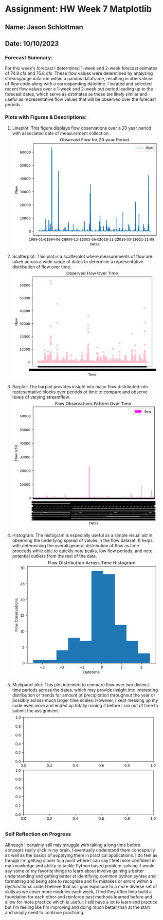 # Assignment: HW Week 7 Matplotlib
## Name: Jason Schlottman
## Date: 10/10/2023

### Forecast Summary:
For this week's forecast I determined 1-week and 2-week forecast esimates of 74.8 cfs and  75.8 cfs. These flow values were determined by analyzing streamgauge data run within a pandas dataframe, resulting in obervations of flow code along with a corresponding datetime. 
I located and selected recent flow values over a 1-week and 2-week out period leading up to the forecast dates, which serve as estimates as these are likely similar and useful as representative flow values that will be observed over the forecast periods.
### Plots with Figures & Descriptions: 
1. Lineplot:
   This figure displays flow observations over a 20 year period with associated date of measurement collection.
   ![Alt text](image-3.png)

2. Scatterplot:
   This plot is a scatterplot where measurements of flow are taken across a wide range of dates to determine a representative distribution of flow over time.
   ![Alt text](image-4.png)

3. Barplot:
   The barplot provides insight into major flow distributed into representative blocks over periods of time to compare and observe levels of varying streamflow.
   ![Alt text](image-5.png)
   
4. Histogram:
   The histogram is especially useful as a simple visual aid in observing the underlying spread of values in the flow dataset. It helps with determining the overall general distribution of flow as time proceeds while able to quickly note peaks, low flow periods, and note potential outliers from the rest of the data.
   ![Alt text](image-6.png)
   
5. Multipanel plot:
   This plot intended to compare flow over two distinct time periods across the dates, which may provide insight into interesting distribution or trends for amount of precipitation throughout the year or possibly across much larger time scales. However, I kept messing up my code even more and ended up totally ruining it before I ran out of time to submit the assignment.
![Alt text](image-7.png)
   

### Self Reflection on Progress
Although I certainly still may struggle with taking a long time before concepts really click in my brain, I eventually understand them conceptully as well as the basics of aopplying them in practical applications. I do feel as though I'm getting closer to a point where I can say I feel more confident in my knowledge and ability to tackle Python based problem-solving. 
I would say some of my favorite things to learn about involve gaining a better understanding and getting better at identifying common python syntax and formatting and being able to recognize and fix mistakes or errors within a dysfunctional code.I believe that as I gain exposure to a more diverse set of skills as we cover more modules each week, I find they often help build a foundation for each other and reinforce past methods learned before and allow for more practice which is useful. I still have a lot to learn and practice but I'm feeling like I'm improving and doing much better than at the start and simply need to continue practicing.